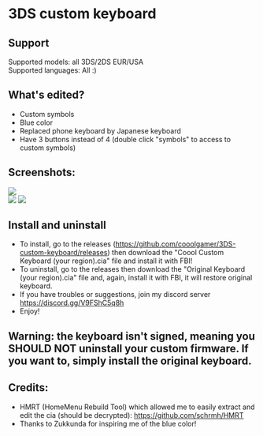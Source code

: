 # 3DS custom keyboard

## Support
Supported models: all 3DS/2DS EUR/USA   
Supported languages: All :)

## What's edited?
* Custom symbols
* Blue color
* Replaced phone keyboard by Japanese keyboard
* Have 3 buttons instead of 4 (double click "symbols" to access to custom symbols)

## Screenshots:
![](https://github.com/cooolgamer/3DS-custom-keyboard/blob/main/screenshots/qwerty.bmp)  
![](https://github.com/cooolgamer/3DS-custom-keyboard/blob/main/screenshots/symbols.bmp) ![](https://github.com/cooolgamer/3DS-custom-keyboard/blob/main/screenshots/cell.bmp)   

## Install and uninstall
* To install, go to the releases (https://github.com/cooolgamer/3DS-custom-keyboard/releases) then download the "Coool Custom Keyboard (your region).cia" file and install it with FBI!
* To uninstall, go to the releases then download the "Original Keyboard (your region).cia" file and, again, install it with FBI, it will restore original keyboard.
* If you have troubles or suggestions, join my discord server https://discord.gg/V9FShC5q8h
* Enjoy!

## Warning: the keyboard isn't signed, meaning you SHOULD NOT uninstall your custom firmware. If you want to, simply install the original keyboard.

## Credits:
* HMRT (HomeMenu Rebuild Tool) which allowed me to easily extract and edit the cia (should be decrypted): https://github.com/schrmh/HMRT
* Thanks to Zukkunda for inspiring me of the blue color!